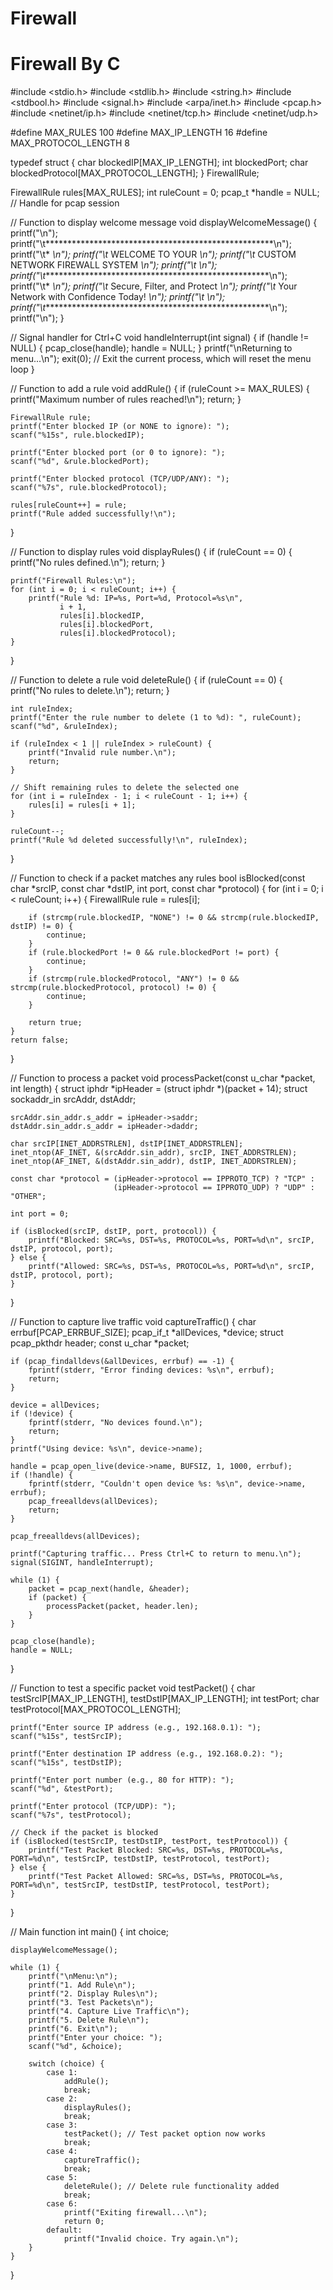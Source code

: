 # Firewall
# Firewall By C 
#include <stdio.h>
#include <stdlib.h>
#include <string.h>
#include <stdbool.h>
#include <signal.h>
#include <arpa/inet.h>
#include <pcap.h>
#include <netinet/ip.h>
#include <netinet/tcp.h>
#include <netinet/udp.h>

#define MAX_RULES 100
#define MAX_IP_LENGTH 16
#define MAX_PROTOCOL_LENGTH 8

typedef struct {
    char blockedIP[MAX_IP_LENGTH];
    int blockedPort;
    char blockedProtocol[MAX_PROTOCOL_LENGTH];
} FirewallRule;

FirewallRule rules[MAX_RULES];
int ruleCount = 0;
pcap_t *handle = NULL; // Handle for pcap session

// Function to display welcome message
void displayWelcomeMessage() {
    printf("\n");
    printf("\t****************************************************\n");
    printf("\t*                                                  *\n");
    printf("\t*                WELCOME TO YOUR                   *\n");
    printf("\t*          CUSTOM NETWORK FIREWALL SYSTEM          *\n");
    printf("\t*                                                  *\n");
    printf("\t****************************************************\n");
    printf("\t*                                                  *\n");
    printf("\t*          Secure, Filter, and Protect             *\n");
    printf("\t*       Your Network with Confidence Today!        *\n");
    printf("\t*                                                  *\n");
    printf("\t****************************************************\n");
    printf("\n");
}

// Signal handler for Ctrl+C
void handleInterrupt(int signal) {
    if (handle != NULL) {
        pcap_close(handle);
        handle = NULL;
    }
    printf("\nReturning to menu...\n");
    exit(0); // Exit the current process, which will reset the menu loop
}

// Function to add a rule
void addRule() {
    if (ruleCount >= MAX_RULES) {
        printf("Maximum number of rules reached!\n");
        return;
    }

    FirewallRule rule;
    printf("Enter blocked IP (or NONE to ignore): ");
    scanf("%15s", rule.blockedIP);

    printf("Enter blocked port (or 0 to ignore): ");
    scanf("%d", &rule.blockedPort);

    printf("Enter blocked protocol (TCP/UDP/ANY): ");
    scanf("%7s", rule.blockedProtocol);

    rules[ruleCount++] = rule;
    printf("Rule added successfully!\n");
}

// Function to display rules
void displayRules() {
    if (ruleCount == 0) {
        printf("No rules defined.\n");
        return;
    }

    printf("Firewall Rules:\n");
    for (int i = 0; i < ruleCount; i++) {
        printf("Rule %d: IP=%s, Port=%d, Protocol=%s\n",
               i + 1,
               rules[i].blockedIP,
               rules[i].blockedPort,
               rules[i].blockedProtocol);
    }
}

// Function to delete a rule
void deleteRule() {
    if (ruleCount == 0) {
        printf("No rules to delete.\n");
        return;
    }

    int ruleIndex;
    printf("Enter the rule number to delete (1 to %d): ", ruleCount);
    scanf("%d", &ruleIndex);

    if (ruleIndex < 1 || ruleIndex > ruleCount) {
        printf("Invalid rule number.\n");
        return;
    }

    // Shift remaining rules to delete the selected one
    for (int i = ruleIndex - 1; i < ruleCount - 1; i++) {
        rules[i] = rules[i + 1];
    }

    ruleCount--;
    printf("Rule %d deleted successfully!\n", ruleIndex);
}

// Function to check if a packet matches any rules
bool isBlocked(const char *srcIP, const char *dstIP, int port, const char *protocol) {
    for (int i = 0; i < ruleCount; i++) {
        FirewallRule rule = rules[i];

        if (strcmp(rule.blockedIP, "NONE") != 0 && strcmp(rule.blockedIP, dstIP) != 0) {
            continue;
        }
        if (rule.blockedPort != 0 && rule.blockedPort != port) {
            continue;
        }
        if (strcmp(rule.blockedProtocol, "ANY") != 0 && strcmp(rule.blockedProtocol, protocol) != 0) {
            continue;
        }

        return true;
    }
    return false;
}

// Function to process a packet
void processPacket(const u_char *packet, int length) {
    struct iphdr *ipHeader = (struct iphdr *)(packet + 14);
    struct sockaddr_in srcAddr, dstAddr;

    srcAddr.sin_addr.s_addr = ipHeader->saddr;
    dstAddr.sin_addr.s_addr = ipHeader->daddr;

    char srcIP[INET_ADDRSTRLEN], dstIP[INET_ADDRSTRLEN];
    inet_ntop(AF_INET, &(srcAddr.sin_addr), srcIP, INET_ADDRSTRLEN);
    inet_ntop(AF_INET, &(dstAddr.sin_addr), dstIP, INET_ADDRSTRLEN);

    const char *protocol = (ipHeader->protocol == IPPROTO_TCP) ? "TCP" :
                           (ipHeader->protocol == IPPROTO_UDP) ? "UDP" : "OTHER";

    int port = 0;

    if (isBlocked(srcIP, dstIP, port, protocol)) {
        printf("Blocked: SRC=%s, DST=%s, PROTOCOL=%s, PORT=%d\n", srcIP, dstIP, protocol, port);
    } else {
        printf("Allowed: SRC=%s, DST=%s, PROTOCOL=%s, PORT=%d\n", srcIP, dstIP, protocol, port);
    }
}

// Function to capture live traffic
void captureTraffic() {
    char errbuf[PCAP_ERRBUF_SIZE];
    pcap_if_t *allDevices, *device;
    struct pcap_pkthdr header;
    const u_char *packet;

    if (pcap_findalldevs(&allDevices, errbuf) == -1) {
        fprintf(stderr, "Error finding devices: %s\n", errbuf);
        return;
    }

    device = allDevices;
    if (!device) {
        fprintf(stderr, "No devices found.\n");
        return;
    }
    printf("Using device: %s\n", device->name);

    handle = pcap_open_live(device->name, BUFSIZ, 1, 1000, errbuf);
    if (!handle) {
        fprintf(stderr, "Couldn't open device %s: %s\n", device->name, errbuf);
        pcap_freealldevs(allDevices);
        return;
    }

    pcap_freealldevs(allDevices);

    printf("Capturing traffic... Press Ctrl+C to return to menu.\n");
    signal(SIGINT, handleInterrupt);

    while (1) {
        packet = pcap_next(handle, &header);
        if (packet) {
            processPacket(packet, header.len);
        }
    }

    pcap_close(handle);
    handle = NULL;
}

// Function to test a specific packet
void testPacket() {
    char testSrcIP[MAX_IP_LENGTH], testDstIP[MAX_IP_LENGTH];
    int testPort;
    char testProtocol[MAX_PROTOCOL_LENGTH];

    printf("Enter source IP address (e.g., 192.168.0.1): ");
    scanf("%15s", testSrcIP);

    printf("Enter destination IP address (e.g., 192.168.0.2): ");
    scanf("%15s", testDstIP);

    printf("Enter port number (e.g., 80 for HTTP): ");
    scanf("%d", &testPort);

    printf("Enter protocol (TCP/UDP): ");
    scanf("%7s", testProtocol);

    // Check if the packet is blocked
    if (isBlocked(testSrcIP, testDstIP, testPort, testProtocol)) {
        printf("Test Packet Blocked: SRC=%s, DST=%s, PROTOCOL=%s, PORT=%d\n", testSrcIP, testDstIP, testProtocol, testPort);
    } else {
        printf("Test Packet Allowed: SRC=%s, DST=%s, PROTOCOL=%s, PORT=%d\n", testSrcIP, testDstIP, testProtocol, testPort);
    }
}

// Main function
int main() {
    int choice;

    displayWelcomeMessage();

    while (1) {
        printf("\nMenu:\n");
        printf("1. Add Rule\n");
        printf("2. Display Rules\n");
        printf("3. Test Packets\n");
        printf("4. Capture Live Traffic\n");
        printf("5. Delete Rule\n");
        printf("6. Exit\n");
        printf("Enter your choice: ");
        scanf("%d", &choice);

        switch (choice) {
            case 1:
                addRule();
                break;
            case 2:
                displayRules();
                break;
            case 3:
                testPacket(); // Test packet option now works
                break;
            case 4:
                captureTraffic();
                break;
            case 5:
                deleteRule(); // Delete rule functionality added
                break;
            case 6:
                printf("Exiting firewall...\n");
                return 0;
            default:
                printf("Invalid choice. Try again.\n");
        }
    }
}
